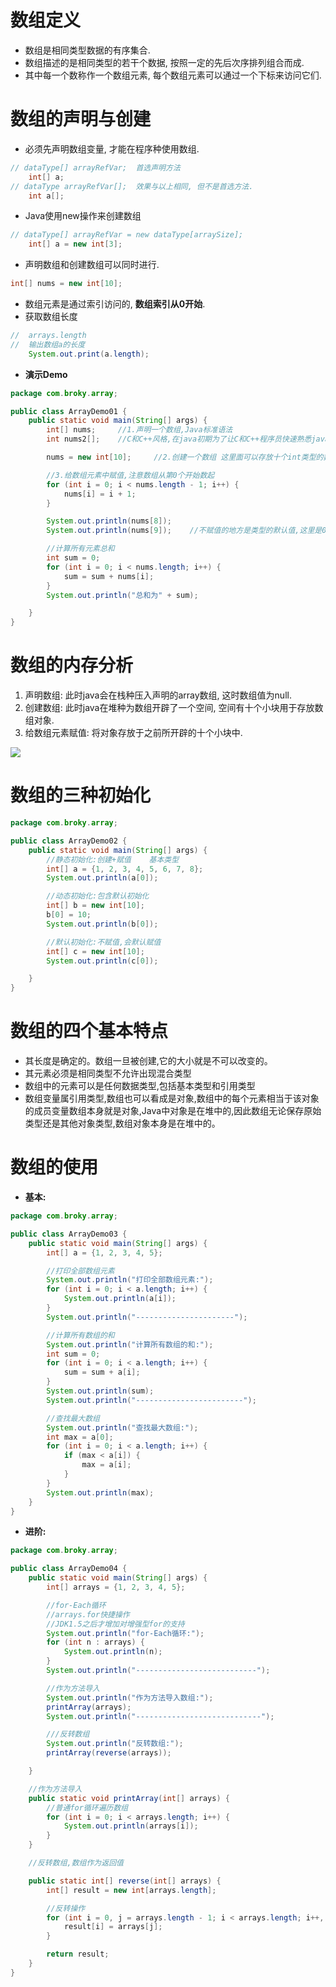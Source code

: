 # 数组定义

- 数组是相同类型数据的有序集合.
- 数组描述的是相同类型的若干个数据, 按照一定的先后次序排列组合而成.
- 其中每一个数称作一个数组元素, 每个数组元素可以通过一个下标来访问它们. 

# 数组的声明与创建

- 必须先声明数组变量, 才能在程序种使用数组.

```java
// dataType[] arrayRefVar;  首选声明方法
	int[] a;
// dataType arrayRefVar[];  效果与以上相同, 但不是首选方法.
	int a[];
```

- Java使用new操作来创建数组

```java
// dataType[] arrayRefVar = new dataType[arraySize];
	int[] a = new int[3];
```

- 声明数组和创建数组可以同时进行.

```java
int[] nums = new int[10];
```

- 数组元素是通过索引访问的, **数组索引从0开始**.
- 获取数组长度

```java
//	arrays.length
//	输出数组a的长度
	System.out.print(a.length);
```

- **演示Demo**

```java
package com.broky.array;

public class ArrayDemo01 {
    public static void main(String[] args) {
        int[] nums;     //1.声明一个数组,Java标准语法
        int nums2[];    //C和C++风格,在java初期为了让C和C++程序员快速熟悉java而存在.

        nums = new int[10];     //2.创建一个数组 这里面可以存放十个int类型的数字

        //3.给数组元素中赋值,注意数组从第0个开始数起
        for (int i = 0; i < nums.length - 1; i++) {
            nums[i] = i + 1;
        }

        System.out.println(nums[8]);
        System.out.println(nums[9]);    //不赋值的地方是类型的默认值,这里是0

        //计算所有元素总和
        int sum = 0;
        for (int i = 0; i < nums.length; i++) {
            sum = sum + nums[i];
        }
        System.out.println("总和为" + sum);

    }
}
```



# 数组的内存分析

1. 声明数组: 此时java会在栈种压入声明的array数组, 这时数组值为null.
2. 创建数组: 此时java在堆种为数组开辟了一个空间, 空间有十个小块用于存放数组对象.
3. 给数组元素赋值: 将对象存放于之前所开辟的十个小块中.

![](https://i.vgy.me/CHYByj.png)

# 数组的三种初始化

```java
package com.broky.array;

public class ArrayDemo02 {
    public static void main(String[] args) {
        //静态初始化:创建+赋值    基本类型
        int[] a = {1, 2, 3, 4, 5, 6, 7, 8};
        System.out.println(a[0]);

        //动态初始化:包含默认初始化
        int[] b = new int[10];
        b[0] = 10;
        System.out.println(b[0]);

        //默认初始化:不赋值,会默认赋值
        int[] c = new int[10];
        System.out.println(c[0]);

    }
}
```

# 数组的四个基本特点

- 其长度是确定的。数组一旦被创建,它的大小就是不可以改变的。
- 其元素必须是相同类型不允许出现混合类型
- 数组中的元素可以是任何数据类型,包括基本类型和引用类型
- 数组变量属引用类型,数组也可以看成是对象,数组中的每个元素相当于该对象的成员变量数组本身就是对象,Java中对象是在堆中的,因此数组无论保存原始类型还是其他对象类型,数组对象本身是在堆中的。

# 数组的使用

- **基本:**

```java
package com.broky.array;

public class ArrayDemo03 {
    public static void main(String[] args) {
        int[] a = {1, 2, 3, 4, 5};

        //打印全部数组元素
        System.out.println("打印全部数组元素:");
        for (int i = 0; i < a.length; i++) {
            System.out.println(a[i]);
        }
        System.out.println("----------------------");

        //计算所有数组的和
        System.out.println("计算所有数组的和:");
        int sum = 0;
        for (int i = 0; i < a.length; i++) {
            sum = sum + a[i];
        }
        System.out.println(sum);
        System.out.println("------------------------");

        //查找最大数组
        System.out.println("查找最大数组:");
        int max = a[0];
        for (int i = 0; i < a.length; i++) {
            if (max < a[i]) {
                max = a[i];
            }
        }
        System.out.println(max);
    }
}
```

- **进阶:**

```java
package com.broky.array;

public class ArrayDemo04 {
    public static void main(String[] args) {
        int[] arrays = {1, 2, 3, 4, 5};

        //for-Each循环
        //arrays.for快捷操作
        //JDK1.5之后才增加对增强型for的支持
        System.out.println("for-Each循环:");
        for (int n : arrays) {
            System.out.println(n);
        }
        System.out.println("---------------------------");

        //作为方法导入
        System.out.println("作为方法导入数组:");
        printArray(arrays);
        System.out.println("----------------------------");

        ///反转数组
        System.out.println("反转数组:");
        printArray(reverse(arrays));

    }

    //作为方法导入
    public static void printArray(int[] arrays) {
        //普通for循环遍历数组
        for (int i = 0; i < arrays.length; i++) {
            System.out.println(arrays[i]);
        }
    }

    //反转数组,数组作为返回值

    public static int[] reverse(int[] arrays) {
        int[] result = new int[arrays.length];

        //反转操作
        for (int i = 0, j = arrays.length - 1; i < arrays.length; i++, j--) {
            result[i] = arrays[j];
        }

        return result;
    }
}
```

